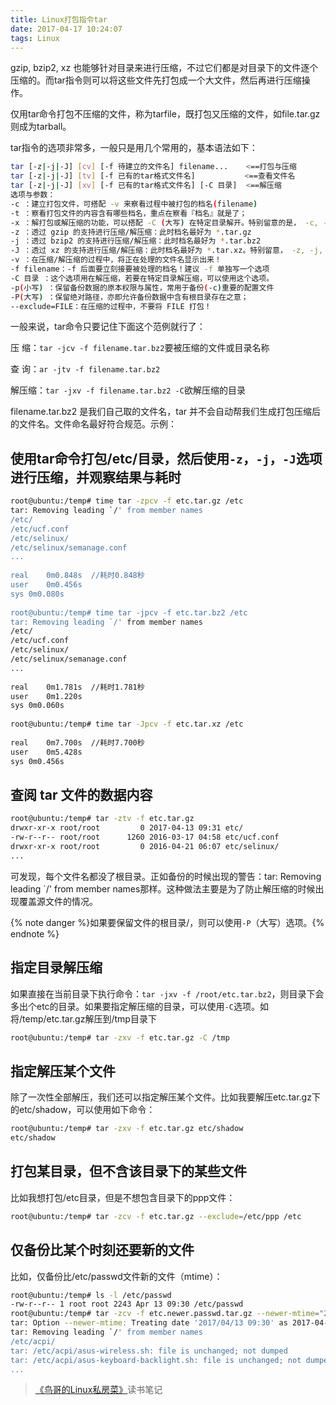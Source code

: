 ```yaml
---
title: Linux打包指令tar
date: 2017-04-17 10:24:07
tags: Linux
---
```

gzip, bzip2, xz 也能够针对目录来进行压缩，不过它们都是对目录下的文件逐个压缩的。而tar指令则可以将这些文件先打包成一个大文件，然后再进行压缩操作。

仅用tar命令打包不压缩的文件，称为tarfile，既打包又压缩的文件，如file.tar.gz则成为tarball。

tar指令的选项非常多，一般只是用几个常用的，基本语法如下：
<!--more-->
```bash
tar [-z|-j|-J] [cv] [-f 待建立的文件名] filename...    <==打包与压缩
tar [-z|-j|-J] [tv] [-f 已有的tar格式文件名]           <==查看文件名
tar [-z|-j|-J] [xv] [-f 已有的tar格式文件名] [-C 目录]  <==解压缩
选项与参数：
-c ：建立打包文件，可搭配 -v 来察看过程中被打包的档名(filename)
-t ：察看打包文件的内容含有哪些档名，重点在察看『档名』就是了；
-x ：解打包或解压缩的功能，可以搭配 -C (大写) 在特定目录解开。特别留意的是， -c, -t, -x 不可同时出现在一串指令列中。
-z ：透过 gzip 的支持进行压缩/解压缩：此时档名最好为 *.tar.gz
-j ：透过 bzip2 的支持进行压缩/解压缩：此时档名最好为 *.tar.bz2
-J ：透过 xz 的支持进行压缩/解压缩：此时档名最好为 *.tar.xz。特别留意， -z, -j, -J 不可以同时出现在一串指令列中
-v ：在压缩/解压缩的过程中，将正在处理的文件名显示出来！
-f filename：-f 后面要立刻接要被处理的档名！建议 -f 单独写一个选项
-C 目录 ：这个选项用在解压缩，若要在特定目录解压缩，可以使用这个选项。
-p(小写) ：保留备份数据的原本权限与属性，常用于备份(-c)重要的配置文件
-P(大写) ：保留绝对路径，亦即允许备份数据中含有根目录存在之意；
--exclude=FILE：在压缩的过程中，不要将 FILE 打包！
```
一般来说，tar命令只要记住下面这个范例就行了：

压 缩：`tar -jcv -f filename.tar.bz2`要被压缩的文件或目录名称

查 询：`ar -jtv -f filename.tar.bz2`

解压缩：`tar -jxv -f filename.tar.bz2 -C`欲解压缩的目录

filename.tar.bz2 是我们自己取的文件名，tar 并不会自动帮我们生成打包压缩后的文件名。文件命名最好符合规范。示例：
## 使用tar命令打包/etc/目录，然后使用`-z`，`-j`，`-J`选项进行压缩，并观察结果与耗时
```bash
root@ubuntu:/temp# time tar -zpcv -f etc.tar.gz /etc
tar: Removing leading `/' from member names
/etc/
/etc/ucf.conf
/etc/selinux/
/etc/selinux/semanage.conf
...
 
real	0m0.848s  //耗时0.848秒
user	0m0.456s
sys	0m0.080s
   
root@ubuntu:/temp# time tar -jpcv -f etc.tar.bz2 /etc
tar: Removing leading `/' from member names
/etc/
/etc/ucf.conf
/etc/selinux/
/etc/selinux/semanage.conf
...
 
real	0m1.781s  //耗时1.781秒
user	0m1.220s
sys	0m0.060s
 
root@ubuntu:/temp# time tar -Jpcv -f etc.tar.xz /etc
 
real	0m7.700s  //耗时7.700秒
user	0m5.428s
sys	0m0.456s
```
## 查阅 tar 文件的数据内容
```bash
root@ubuntu:/temp# tar -ztv -f etc.tar.gz 
drwxr-xr-x root/root         0 2017-04-13 09:31 etc/
-rw-r--r-- root/root      1260 2016-03-17 04:58 etc/ucf.conf
drwxr-xr-x root/root         0 2016-04-21 06:07 etc/selinux/
...
```
可发现，每个文件名都没了根目录。正如备份的时候出现的警告：tar: Removing leading `/' from member names那样。这种做法主要是为了防止解压缩的时候出现覆盖源文件的情况。

{% note danger %}如果要保留文件的根目录/，则可以使用`-P`（大写）选项。{% endnote %}
## 指定目录解压缩
如果直接在当前目录下执行命令：`tar -jxv -f /root/etc.tar.bz2`，则目录下会多出个etc的目录。如果要指定解压缩的目录，可以使用`-C`选项。如将/temp/etc.tar.gz解压到/tmp目录下
```bash
root@ubuntu:/temp# tar -zxv -f etc.tar.gz -C /tmp
```
## 指定解压某个文件
除了一次性全部解压，我们还可以指定解压某个文件。比如我要解压etc.tar.gz下的etc/shadow，可以使用如下命令：
```bash
root@ubuntu:/temp# tar -zxv -f etc.tar.gz etc/shadow
etc/shadow
```
## 打包某目录，但不含该目录下的某些文件
比如我想打包/etc目录，但是不想包含目录下的ppp文件：
```bash
root@ubuntu:/temp# tar -zcv -f etc.tar.gz --exclude=/etc/ppp /etc
```
## 仅备份比某个时刻还要新的文件
比如，仅备份比/etc/passwd文件新的文件（mtime）：
```bash
root@ubuntu:/temp# ls -l /etc/passwd
-rw-r--r-- 1 root root 2243 Apr 13 09:30 /etc/passwd
root@ubuntu:/temp# tar -zcv -f etc.newer.passwd.tar.gz --newer-mtime="2017/04/13 09:30" /etc/*
tar: Option --newer-mtime: Treating date '2017/04/13 09:30' as 2017-04-13 09:30:00
tar: Removing leading `/' from member names
/etc/acpi/
tar: /etc/acpi/asus-wireless.sh: file is unchanged; not dumped
tar: /etc/acpi/asus-keyboard-backlight.sh: file is unchanged; not dumped
...
```

> [《鸟哥的Linux私房菜》](https://book.douban.com/subject/4889838/)读书笔记